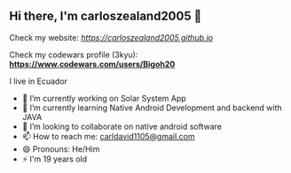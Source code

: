 ## Hi there, I'm carloszealand2005 👋

Check my website: *_https://carloszealand2005.github.io_*

Check my codewars profile (3kyu): **https://www.codewars.com/users/Bigoh20**

I live in Ecuador

- 🔭 I’m currently working on Solar System App
- 🌱 I’m currently learning Native Android Development and backend with JAVA
- 👯 I’m looking to collaborate on native android software
- 📫 How to reach me: carldavid1105@gmail.com
- 😄 Pronouns: He/Him
- ⚡ I'm 19 years old 
